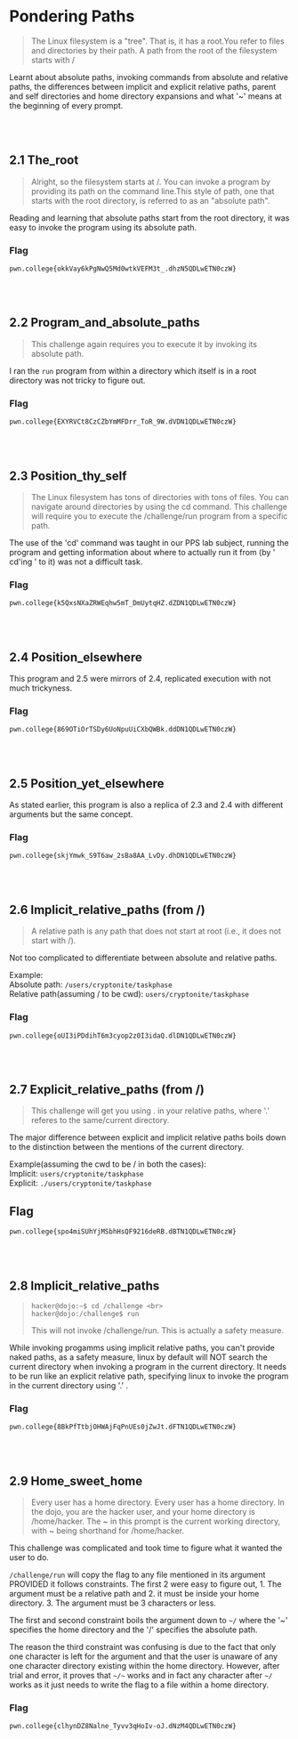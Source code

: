 # Pondering Paths

>The Linux filesystem is a "tree". That is, it has a root.You refer to files and directories by their path. A path from the root of the filesystem starts with /

Learnt about absolute paths, invoking commands from absolute and relative paths, the differences between implicit and explicit relative paths, parent and self directories and home directory expansions and what '~' means at the beginning of every prompt.

<br>
<br>

## 2.1 The_root
>Alright, so the filesystem starts at /. You can invoke a program by providing its path on the command line.This style of path, one that starts with the root directory, is referred to as an "absolute path".

Reading and learning that absolute paths start from the root directory, it was easy to invoke the program using its absolute path.

### Flag
```
pwn.college{okkVay6kPgNwQ5Md0wtkVEFM3t_.dhzN5QDLwETN0czW}
```

<br>
<br>

## 2.2 Program_and_absolute_paths
>This challenge again requires you to execute it by invoking its absolute path.

I ran the ```run``` program from within a directory which itself is in a root directory was not tricky to figure out.

### Flag
```
pwn.college{EXYRVCt8CzCZbYmMFDrr_ToR_9W.dVDN1QDLwETN0czW}
```
<br>
<br>

## 2.3 Position_thy_self
>The Linux filesystem has tons of directories with tons of files. You can navigate around directories by using the cd command. This challenge will require you to execute the /challenge/run program from a specific path.


The use of the 'cd' command was taught in our PPS lab subject, running the program and getting information about where to actually run it from (by ' cd'ing ' to it) was not a difficult task.

### Flag
```
pwn.college{k5QxsNXaZRWEqhw5mT_DmUytqHZ.dZDN1QDLwETN0czW}
```
<br>
<br>

## 2.4 Position_elsewhere
This program and 2.5 were mirrors of 2.4, replicated execution with not much trickyness.

### Flag

```
pwn.college{869OTiOrTSDy6UoNpuUiCXbQWBk.ddDN1QDLwETN0czW}
```
<br>
<br>

## 2.5 Position_yet_elsewhere
As stated earlier, this program is also a replica of 2.3 and 2.4 with different arguments but the same concept.

### Flag 
```
pwn.college{skjYmwk_S9T6aw_2sBa8AA_LvDy.dhDN1QDLwETN0czW}
```
<br>
<br>

## 2.6 Implicit_relative_paths (from /)
>A relative path is any path that does not start at root (i.e., it does not start with /).

Not too complicated to differentiate between absolute and relative paths.

Example: <br>
Absolute path: ``` /users/cryptonite/taskphase ```<br>
Relative path(assuming / to be cwd): ```users/cryptonite/taskphase```

### Flag
```
pwn.college{oUI3iPDdihT6m3cyop2z0I3idaQ.dlDN1QDLwETN0czW}
```

<br>
<br>

## 2.7 Explicit_relative_paths (from /)
>This challenge will get you using . in your relative paths, where '.' referes to the same/current directory.

The major difference between explicit and implicit relative paths boils down to the distinction between the mentions of the current directory.

Example(assuming the cwd to be / in both the cases): <br>
Implicit: ```users/cryptonite/taskphase``` <br>
Explicit: ```./users/cryptonite/taskphase```

## Flag
```
pwn.college{spo4miSUhYjMSbhHsQF9216deRB.dBTN1QDLwETN0czW}
```

<br>
<br>


## 2.8 Implicit_relative_paths
> ```
> hacker@dojo:~$ cd /challenge <br>
> hacker@dojo:/challenge$ run
> ```
> This will not invoke /challenge/run. This is actually a safety measure.

While invoking progamms using implicit relative paths, you can't provide naked paths, as a safety measure, linux by default will NOT search the current directory when invoking a program in the current directory.
It needs to be run like an explicit relative path, specifying linux to invoke the program in the current directory using '.' .


### Flag
```
pwn.college{8BkPfTtbjOHWAjFqPnUEs0jZwJt.dFTN1QDLwETN0czW}
```

<br>
<br>

## 2.9 Home_sweet_home
>Every user has a home directory. Every user has a home directory. In the dojo, you are the hacker user, and your home directory is /home/hacker. The ~ in this prompt is the current working directory, with ~ being shorthand for /home/hacker.

This challenge was complicated and took time to figure what it wanted the user to do.

 ```/challenge/run``` will copy the flag to any file mentioned in its argument PROVIDED it follows constraints. The first 2 were easy to figure out, 1. The argument must be a relative path and 2. it must be inside your home directory. 3. The argument must be 3 characters or less.

 The first and second constraint boils the argument down to ```~/``` where the '~' specifies the home directory and the '/' specifies the absolute path.
 
 The reason the third constraint was confusing is due to the fact that only one character is left for the argument and that the user is unaware of any one character directory existing within the home directory.
However, after trial and error, it proves that ```~/~``` works and in fact any character after ```~/``` works as it just needs to write the flag to a file within a home directory.

 ### Flag
```
pwn.college{clhynDZ8Nalne_Tyvv3qHoIv-oJ.dNzM4QDLwETN0czW}
```
<br>
<br>





